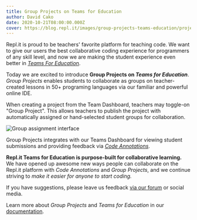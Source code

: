```yaml
---
title: Group Projects on Teams for Education
author: David Cako
date: 2020-10-21T08:00:00.000Z
cover: https://blog.repl.it/images/group-projects-teams-education/project-publish.png
---
```


Repl.it is proud to be teachers' favorite platform for teaching code.  We want to give our users the best collaborative coding experience for programmers of any skill level, and now we are making the student experience even better in *[Teams For Education](https://blog.repl.it/teams-for-education)*.  

Today we are excited to introduce **Group Projects on *Teams for Education***.  *Group Projects* enables students to collaborate as groups on teacher-created lessons in 50+ programing languages via our familiar and powerful online IDE.

When creating a project from the Team Dashboard, teachers may toggle-on "Group Project".  This allows teachers to publish the project with automatically assigned or hand-selected student groups for collaboration.

<img src="https://blog.repl.it/images/group-projects-teams-education/project-publish.png" alt="Group assignment interface" style="max-width: 300px" />

Group Projects integrates with our Teams Dashboard for viewing student submissions and providing feedback via *[Code Annotations](https://blog.repl.it/annotations-for-education)*.

**Repl.it Teams for Education is purpose-built for collaborative learning.**  We have opened up awesome new ways people can collaborate on the Repl.it platform with *Code Annotations* and *Group Projects*, and we continue striving to *make it easier for anyone to start coding.*

If you have suggestions, please leave us feedback [via our forum](https://replit.canny.io/feedback?sort=new) or social media.

Learn more about *Group Projects* and *Teams for Education* in our [documentation](https://docs.repl.it/Teams/Projects).